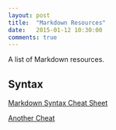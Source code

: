 ```yaml
---
layout: post
title:  "Markdown Resources"
date:   2015-01-12 10:30:00
comments: true
---
```

 
A list of Markdown resources. 



## Syntax

[Markdown Syntax Cheat Sheet](http://stationinthemetro.com/wp-content/uploads/2013/04/Markdown_Cheat_Sheet_v1-1.pdf)

[Another Cheat](https://github.com/adam-p/markdown-here/wiki/Markdown-Cheatsheet)